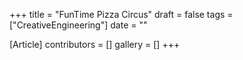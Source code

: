 +++
title = "FunTime Pizza Circus"
draft = false
tags = ["CreativeEngineering"]
date = ""

[Article]
contributors = []
gallery = []
+++